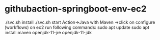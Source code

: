# githubaction-springboot-env-ec2
./svc.sh install
./svc.sh start
Action->Java with Maven ->click on configure (workflows)
on ec2 run following commands:
sudo apt update
sudo apt install maven openjdk-11-jre openjdk-11-jdk
